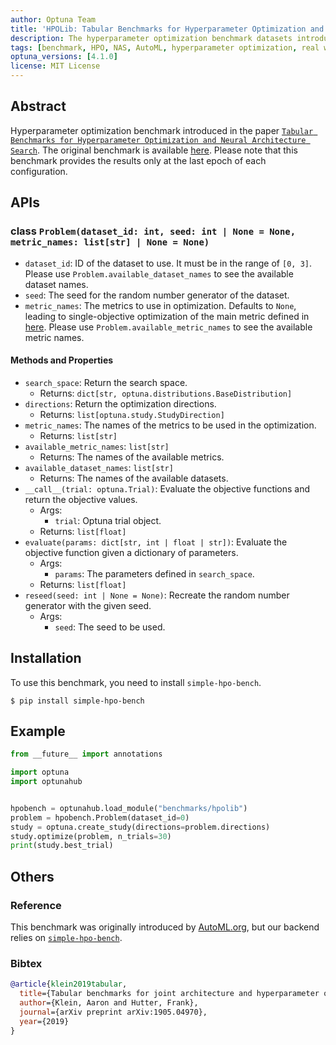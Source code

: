```yaml
---
author: Optuna Team
title: 'HPOLib: Tabular Benchmarks for Hyperparameter Optimization and Neural Architecture Search'
description: The hyperparameter optimization benchmark datasets introduced in the paper `Tabular Benchmarks for Hyperparameter Optimization and Neural Architecture Search`
tags: [benchmark, HPO, NAS, AutoML, hyperparameter optimization, real world problem]
optuna_versions: [4.1.0]
license: MIT License
---
```


## Abstract

Hyperparameter optimization benchmark introduced in the paper [`Tabular Benchmarks for Hyperparameter Optimization and Neural Architecture Search`](https://arxiv.org/abs/1905.04970).
The original benchmark is available [here](https://github.com/automl/nas_benchmarks/tree/master).
Please note that this benchmark provides the results only at the last epoch of each configuration.

## APIs

### class `Problem(dataset_id: int, seed: int | None = None, metric_names: list[str] | None = None)`

- `dataset_id`: ID of the dataset to use. It must be in the range of `[0, 3]`. Please use `Problem.available_dataset_names` to see the available dataset names.
- `seed`: The seed for the random number generator of the dataset.
- `metric_names`: The metrics to use in optimization. Defaults to `None`, leading to single-objective optimization of the main metric defined in [here](https://github.com/nabenabe0928/simple-hpo-bench/blob/v0.2.0/hpo_benchmarks/hpolib.py#L16). Please use `Problem.available_metric_names` to see the available metric names.

#### Methods and Properties

- `search_space`: Return the search space.
  - Returns: `dict[str, optuna.distributions.BaseDistribution]`
- `directions`: Return the optimization directions.
  - Returns: `list[optuna.study.StudyDirection]`
- `metric_names`: The names of the metrics to be used in the optimization.
  - Returns: `list[str]`
- `available_metric_names`: `list[str]`
  - Returns: The names of the available metrics.
- `available_dataset_names`: `list[str]`
  - Returns: The names of the available datasets.
- `__call__(trial: optuna.Trial)`: Evaluate the objective functions and return the objective values.
  - Args:
    - `trial`: Optuna trial object.
  - Returns: `list[float]`
- `evaluate(params: dict[str, int | float | str])`: Evaluate the objective function given a dictionary of parameters.
  - Args:
    - `params`: The parameters defined in `search_space`.
  - Returns: `list[float]`
- `reseed(seed: int | None = None)`: Recreate the random number generator with the given seed.
  - Args:
    - `seed`: The seed to be used.

## Installation

To use this benchmark, you need to install `simple-hpo-bench`.

```shell
$ pip install simple-hpo-bench
```

## Example

```python
from __future__ import annotations

import optuna
import optunahub


hpobench = optunahub.load_module("benchmarks/hpolib")
problem = hpobench.Problem(dataset_id=0)
study = optuna.create_study(directions=problem.directions)
study.optimize(problem, n_trials=30)
print(study.best_trial)

```

## Others

### Reference

This benchmark was originally introduced by [AutoML.org](https://github.com/automl/nas_benchmarks/tree/master), but our backend relies on [`simple-hpo-bench`](https://github.com/nabenabe0928/simple-hpo-bench/).

### Bibtex

```bibtex
@article{klein2019tabular,
  title={Tabular benchmarks for joint architecture and hyperparameter optimization},
  author={Klein, Aaron and Hutter, Frank},
  journal={arXiv preprint arXiv:1905.04970},
  year={2019}
}
```
